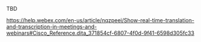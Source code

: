 TBD

https://help.webex.com/en-us/article/nqzpeei/Show-real-time-translation-and-transcription-in-meetings-and-webinars#Cisco_Reference.dita_371854cf-6807-4f0d-9f41-6598d305fc33